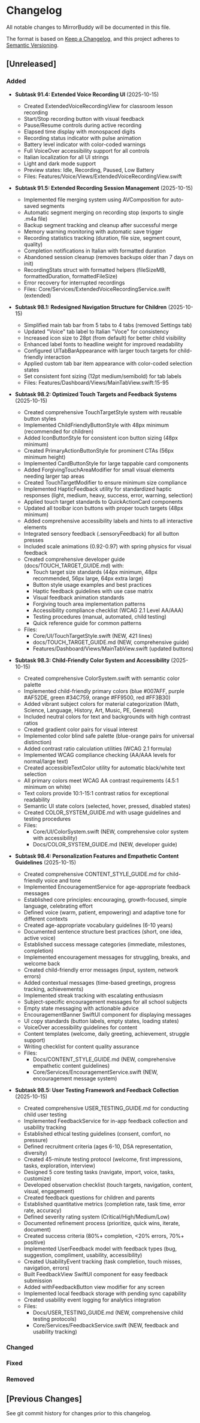 # Changelog

All notable changes to MirrorBuddy will be documented in this file.

The format is based on [Keep a Changelog](https://keepachangelog.com/en/1.0.0/),
and this project adheres to [Semantic Versioning](https://semver.org/spec/v2.0.0.html).

## [Unreleased]

### Added

- **Subtask 91.4: Extended Voice Recording UI** (2025-10-15)
  - Created ExtendedVoiceRecordingView for classroom lesson recording
  - Start/Stop recording button with visual feedback
  - Pause/Resume controls during active recording
  - Elapsed time display with monospaced digits
  - Recording status indicator with pulse animation
  - Battery level indicator with color-coded warnings
  - Full VoiceOver accessibility support for all controls
  - Italian localization for all UI strings
  - Light and dark mode support
  - Preview states: Idle, Recording, Paused, Low Battery
  - Files: Features/Voice/Views/ExtendedVoiceRecordingView.swift

- **Subtask 91.5: Extended Recording Session Management** (2025-10-15)
  - Implemented file merging system using AVComposition for auto-saved segments
  - Automatic segment merging on recording stop (exports to single .m4a file)
  - Backup segment tracking and cleanup after successful merge
  - Memory warning monitoring with automatic save trigger
  - Recording statistics tracking (duration, file size, segment count, quality)
  - Completion notifications in Italian with formatted duration
  - Abandoned session cleanup (removes backups older than 7 days on init)
  - RecordingStats struct with formatted helpers (fileSizeMB, formattedDuration, formattedFileSize)
  - Error recovery for interrupted recordings
  - Files: Core/Services/ExtendedVoiceRecordingService.swift (extended)

- **Subtask 98.1: Redesigned Navigation Structure for Children** (2025-10-15)
  - Simplified main tab bar from 5 tabs to 4 tabs (removed Settings tab)
  - Updated "Voice" tab label to Italian "Voce" for consistency
  - Increased icon size to 28pt (from default) for better child visibility
  - Enhanced label fonts to headline weight for improved readability
  - Configured UITabBarAppearance with larger touch targets for child-friendly interaction
  - Applied custom tab bar item appearance with color-coded selection states
  - Set consistent font sizing (12pt medium/semibold) for tab labels
  - Files: Features/Dashboard/Views/MainTabView.swift:15-95

- **Subtask 98.2: Optimized Touch Targets and Feedback Systems** (2025-10-15)
  - Created comprehensive TouchTargetStyle system with reusable button styles
  - Implemented ChildFriendlyButtonStyle with 48px minimum (recommended for children)
  - Added IconButtonStyle for consistent icon button sizing (48px minimum)
  - Created PrimaryActionButtonStyle for prominent CTAs (56px minimum height)
  - Implemented CardButtonStyle for large tappable card components
  - Added ForgivingTouchAreaModifier for small visual elements needing larger tap areas
  - Created TouchTargetModifier to ensure minimum size compliance
  - Implemented HapticFeedback utility for standardized haptic responses (light, medium, heavy, success, error, warning, selection)
  - Applied touch target standards to QuickActionCard components
  - Updated all toolbar icon buttons with proper touch targets (48px minimum)
  - Added comprehensive accessibility labels and hints to all interactive elements
  - Integrated sensory feedback (.sensoryFeedback) for all button presses
  - Included scale animations (0.92-0.97) with spring physics for visual feedback
  - Created comprehensive developer guide (docs/TOUCH_TARGET_GUIDE.md) with:
    - Touch target size standards (44px minimum, 48px recommended, 56px large, 64px extra large)
    - Button style usage examples and best practices
    - Haptic feedback guidelines with use case matrix
    - Visual feedback animation standards
    - Forgiving touch area implementation patterns
    - Accessibility compliance checklist (WCAG 2.1 Level AA/AAA)
    - Testing procedures (manual, automated, child testing)
    - Quick reference guide for common patterns
  - Files:
    - Core/UI/TouchTargetStyle.swift (NEW, 421 lines)
    - docs/TOUCH_TARGET_GUIDE.md (NEW, comprehensive guide)
    - Features/Dashboard/Views/MainTabView.swift (updated buttons)

- **Subtask 98.3: Child-Friendly Color System and Accessibility** (2025-10-15)
  - Created comprehensive ColorSystem.swift with semantic color palette
  - Implemented child-friendly primary colors (blue #007AFF, purple #AF52DE, green #34C759, orange #FF9500, red #FF3B30)
  - Added vibrant subject colors for material categorization (Math, Science, Language, History, Art, Music, PE, General)
  - Included neutral colors for text and backgrounds with high contrast ratios
  - Created gradient color pairs for visual interest
  - Implemented color blind safe palette (blue-orange pairs for universal distinction)
  - Added contrast ratio calculation utilities (WCAG 2.1 formula)
  - Implemented WCAG compliance checking (AA/AAA levels for normal/large text)
  - Created accessibleTextColor utility for automatic black/white text selection
  - All primary colors meet WCAG AA contrast requirements (4.5:1 minimum on white)
  - Text colors provide 10:1-15:1 contrast ratios for exceptional readability
  - Semantic UI state colors (selected, hover, pressed, disabled states)
  - Created COLOR_SYSTEM_GUIDE.md with usage guidelines and testing procedures
  - Files:
    - Core/UI/ColorSystem.swift (NEW, comprehensive color system with accessibility)
    - Docs/COLOR_SYSTEM_GUIDE.md (NEW, developer guide)

- **Subtask 98.4: Personalization Features and Empathetic Content Guidelines** (2025-10-15)
  - Created comprehensive CONTENT_STYLE_GUIDE.md for child-friendly voice and tone
  - Implemented EncouragementService for age-appropriate feedback messages
  - Established core principles: encouraging, growth-focused, simple language, celebrating effort
  - Defined voice (warm, patient, empowering) and adaptive tone for different contexts
  - Created age-appropriate vocabulary guidelines (6-10 years)
  - Documented sentence structure best practices (short, one idea, active voice)
  - Established success message categories (immediate, milestones, completion)
  - Implemented encouragement messages for struggling, breaks, and welcome back
  - Created child-friendly error messages (input, system, network errors)
  - Added contextual messages (time-based greetings, progress tracking, achievements)
  - Implemented streak tracking with escalating enthusiasm
  - Subject-specific encouragement messages for all school subjects
  - Empty state messaging with actionable advice
  - EncouragementBanner SwiftUI component for displaying messages
  - UI copy standards (button labels, empty states, loading states)
  - VoiceOver accessibility guidelines for content
  - Content templates (welcome, daily greeting, achievement, struggle support)
  - Writing checklist for content quality assurance
  - Files:
    - Docs/CONTENT_STYLE_GUIDE.md (NEW, comprehensive empathetic content guidelines)
    - Core/Services/EncouragementService.swift (NEW, encouragement message system)

- **Subtask 98.5: User Testing Framework and Feedback Collection** (2025-10-15)
  - Created comprehensive USER_TESTING_GUIDE.md for conducting child user testing
  - Implemented FeedbackService for in-app feedback collection and usability tracking
  - Established ethical testing guidelines (consent, comfort, no pressure)
  - Defined recruitment criteria (ages 6-10, DSA representation, diversity)
  - Created 45-minute testing protocol (welcome, first impressions, tasks, exploration, interview)
  - Designed 5 core testing tasks (navigate, import, voice, tasks, customize)
  - Developed observation checklist (touch targets, navigation, content, visual, engagement)
  - Created feedback questions for children and parents
  - Established quantitative metrics (completion rate, task time, error rate, accuracy)
  - Defined severity rating system (Critical/High/Medium/Low)
  - Documented refinement process (prioritize, quick wins, iterate, document)
  - Created success criteria (80%+ completion, <20% errors, 70%+ positive)
  - Implemented UserFeedback model with feedback types (bug, suggestion, compliment, usability, accessibility)
  - Created UsabilityEvent tracking (task completion, touch misses, navigation, errors)
  - Built FeedbackView SwiftUI component for easy feedback submission
  - Added withFeedbackButton view modifier for any screen
  - Implemented local feedback storage with pending sync capability
  - Created usability event logging for analytics integration
  - Files:
    - Docs/USER_TESTING_GUIDE.md (NEW, comprehensive child testing protocols)
    - Core/Services/FeedbackService.swift (NEW, feedback and usability tracking)

### Changed

### Fixed

### Removed

## [Previous Changes]

See git commit history for changes prior to this changelog.
